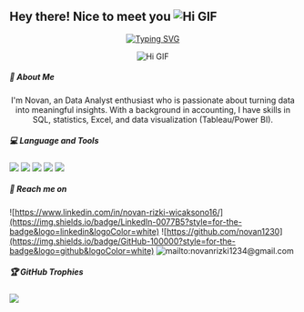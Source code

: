 ## Hey there! Nice to meet you ![Hi GIF](https://github.com/JayantGoel001/JayantGoel001/raw/master/GIF/Hi.gif) 

<div align="center">

[![Typing SVG](https://readme-typing-svg.demolab.com?font=Fira+Code&weight=700&size=22&pause=1000&width=435&lines=I'm+Novan;Data+Analyst+Enthusiast)](https://git.io/typing-svg)

</div>

<div align="center">

![Hi GIF](https://media.giphy.com/media/M9gbBd9nbDrOTu1Mqx/giphy.gif) 

</div>


##### 💫 About Me 
<div align="center">
I'm Novan, an Data Analyst enthusiast who is passionate about turning data into meaningful insights. With a background in accounting, I have skills in SQL, statistics, Excel, and data visualization (Tableau/Power BI).
</div>

##### 💻 Language and Tools
<img src="https://custom-icon-badges.demolab.com/badge/Tableau-0176D3?logo=tableau&logoColor=fff" />
<img src="https://img.shields.io/badge/MySQL-4479A1?logo=mysql&logoColor=fff" />
<img src="https://custom-icon-badges.demolab.com/badge/Power%20BI-F1C912?logo=power-bi&logoColor=fff
" />
<img src="https://img.shields.io/badge/Microsoft_Excel-217346?style=for-the-badge&logo=microsoft-excel&logoColor=white" />
<img src="https://img.shields.io/badge/Google%20Sheets-34A853?style=for-the-badge&logo=google-sheets&logoColor=white" />



##### 🔎 Reach me on 
![https://www.linkedin.com/in/novan-rizki-wicaksono16/](https://img.shields.io/badge/LinkedIn-0077B5?style=for-the-badge&logo=linkedin&logoColor=white) ![https://github.com/novan1230](https://img.shields.io/badge/GitHub-100000?style=for-the-badge&logo=github&logoColor=white) ![mailto:novanrizki1234@gmail.com](https://img.shields.io/badge/Gmail-D14836?style=for-the-badge&logo=gmail&logoColor=white)


##### 🏆 GitHub Trophies
![](https://github-profile-trophy.vercel.app/?username=novan1230&theme=radical&no-frame=false&no-bg=false&margin-w=4)
